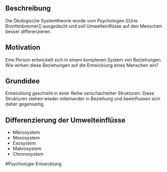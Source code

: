 ## Beschreibung
Die Ökologische Systemtheorie wurde vom Psychologen [[Urie Bronfenbrenner]] ausgedacht und soll Umwelteinflüsse auf den Menschen besser differenzieren.

## Motivation
Eine Person entwickelt sich in einem komplexen System von Beziehungen. Wie wirken diese Beziehungen auf die Entwicklung eines Menschen ein?

## Grundidee
Entwicklung geschieht in einer Reihe verschachtelter Strukturen.
Diese Strukturen stehen wieder miteinander in Beziehung und beeinflussen sich daher gegenseitig.

## Differenzierung der Umwelteinflüsse
- Mikrosystem
- Mesosystem
- Exosystem
- Makrosystem
- Chronosystem


#Psychologie-Entwicklung 